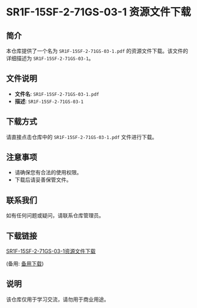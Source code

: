 # SR1F-15SF-2-71GS-03-1 资源文件下载

## 简介

本仓库提供了一个名为 `SR1F-15SF-2-71GS-03-1.pdf` 的资源文件下载。该文件的详细描述为 `SR1F-15SF-2-71GS-03-1`。

## 文件说明

- **文件名**: `SR1F-15SF-2-71GS-03-1.pdf`
- **描述**: `SR1F-15SF-2-71GS-03-1`

## 下载方式

请直接点击仓库中的 `SR1F-15SF-2-71GS-03-1.pdf` 文件进行下载。

## 注意事项

- 请确保您有合法的使用权限。
- 下载后请妥善保管文件。

## 联系我们

如有任何问题或疑问，请联系仓库管理员。

## 下载链接
[SR1F-15SF-2-71GS-03-1资源文件下载](https://pan.quark.cn/s/a34a3fc9a02d) 

(备用: [备用下载](https://pan.baidu.com/s/19u9QzPyDNXn3rKUZUPEhNA?pwd=1234))

## 说明

该仓库仅用于学习交流，请勿用于商业用途。
